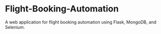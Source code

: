 # Flight-Booking-Automation
A web application for flight booking automation using Flask, MongoDB, and Selenium.
